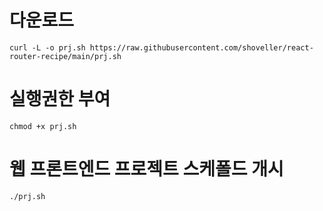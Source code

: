 # 다운로드
`curl -L -o prj.sh https://raw.githubusercontent.com/shoveller/react-router-recipe/main/prj.sh`

# 실행권한 부여
`chmod +x prj.sh`

# 웹 프론트엔드 프로젝트 스케폴드 개시
`./prj.sh`
